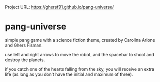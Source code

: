 Project URL: https://ghersf91.github.io/pang-universe/

# pang-universe

simple pang game with a science fiction theme, created by Carolina Arlone and Ghers Fisman.

use left and right arrows to move the robot, and the spacebar to shoot and destroy the planets.

if you catch one of the hearts falling from the sky, you will receive an extra life (as long as you don't have the initial and maximum of three).
